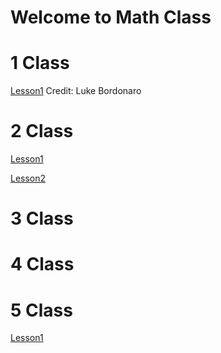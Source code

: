 # Welcome to Math Class

# 1 Class
[Lesson1](https://github.com/dwraft/GTL2019/blob/master/finishedLessons/1Class/Factoring_1-slides.pdf)
Credit: Luke Bordonaro
# 2 Class


[Lesson1](https://dwraft.github.io/GTL2019/finishedLessons/2Class/Lesson1.html)

[Lesson2](https://dwraft.github.io/GTL2019/finishedLessons/2Class/Lesson2.html)

# 3 Class


# 4 Class

# 5 Class
[Lesson1](https://dwraft.github.io/GTL2019/finishedLessons/5Class/Lesson1.html)

